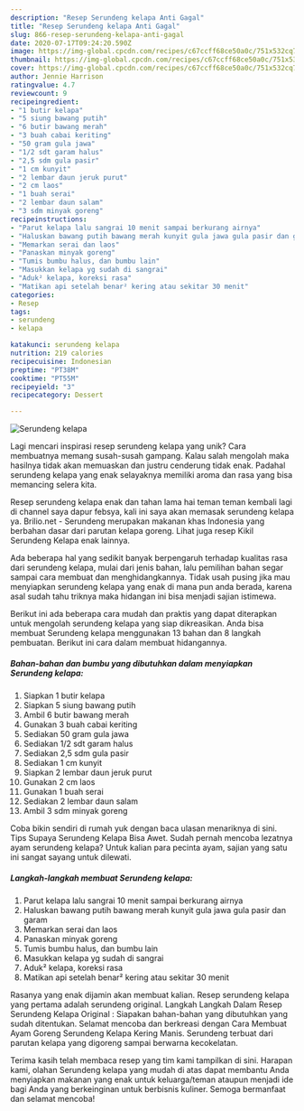 ```yaml
---
description: "Resep Serundeng kelapa Anti Gagal"
title: "Resep Serundeng kelapa Anti Gagal"
slug: 866-resep-serundeng-kelapa-anti-gagal
date: 2020-07-17T09:24:20.590Z
image: https://img-global.cpcdn.com/recipes/c67ccff68ce50a0c/751x532cq70/serundeng-kelapa-foto-resep-utama.jpg
thumbnail: https://img-global.cpcdn.com/recipes/c67ccff68ce50a0c/751x532cq70/serundeng-kelapa-foto-resep-utama.jpg
cover: https://img-global.cpcdn.com/recipes/c67ccff68ce50a0c/751x532cq70/serundeng-kelapa-foto-resep-utama.jpg
author: Jennie Harrison
ratingvalue: 4.7
reviewcount: 9
recipeingredient:
- "1 butir kelapa"
- "5 siung bawang putih"
- "6 butir bawang merah"
- "3 buah cabai keriting"
- "50 gram gula jawa"
- "1/2 sdt garam halus"
- "2,5 sdm gula pasir"
- "1 cm kunyit"
- "2 lembar daun jeruk purut"
- "2 cm laos"
- "1 buah serai"
- "2 lembar daun salam"
- "3 sdm minyak goreng"
recipeinstructions:
- "Parut kelapa lalu sangrai 10 menit sampai berkurang airnya"
- "Haluskan bawang putih bawang merah kunyit gula jawa gula pasir dan garam"
- "Memarkan serai dan laos"
- "Panaskan minyak goreng"
- "Tumis bumbu halus, dan bumbu lain"
- "Masukkan kelapa yg sudah di sangrai"
- "Aduk² kelapa, koreksi rasa"
- "Matikan api setelah benar² kering atau sekitar 30 menit"
categories:
- Resep
tags:
- serundeng
- kelapa

katakunci: serundeng kelapa 
nutrition: 219 calories
recipecuisine: Indonesian
preptime: "PT38M"
cooktime: "PT55M"
recipeyield: "3"
recipecategory: Dessert

---
```



![Serundeng kelapa](https://img-global.cpcdn.com/recipes/c67ccff68ce50a0c/751x532cq70/serundeng-kelapa-foto-resep-utama.jpg)

Lagi mencari inspirasi resep serundeng kelapa yang unik? Cara membuatnya memang susah-susah gampang. Kalau salah mengolah maka hasilnya tidak akan memuaskan dan justru cenderung tidak enak. Padahal serundeng kelapa yang enak selayaknya memiliki aroma dan rasa yang bisa memancing selera kita.

Resep serundeng kelapa enak dan tahan lama hai teman teman kembali lagi di channel saya dapur febsya, kali ini saya akan memasak serundeng kelapa ya. Brilio.net - Serundeng merupakan makanan khas Indonesia yang berbahan dasar dari parutan kelapa goreng. Lihat juga resep Kikil Serundeng Kelapa enak lainnya.

Ada beberapa hal yang sedikit banyak berpengaruh terhadap kualitas rasa dari serundeng kelapa, mulai dari jenis bahan, lalu pemilihan bahan segar sampai cara membuat dan menghidangkannya. Tidak usah pusing jika mau menyiapkan serundeng kelapa yang enak di mana pun anda berada, karena asal sudah tahu triknya maka hidangan ini bisa menjadi sajian istimewa.


Berikut ini ada beberapa cara mudah dan praktis yang dapat diterapkan untuk mengolah serundeng kelapa yang siap dikreasikan. Anda bisa membuat Serundeng kelapa menggunakan 13 bahan dan 8 langkah pembuatan. Berikut ini cara dalam membuat hidangannya.

<!--inarticleads1-->

##### Bahan-bahan dan bumbu yang dibutuhkan dalam menyiapkan Serundeng kelapa:

1. Siapkan 1 butir kelapa
1. Siapkan 5 siung bawang putih
1. Ambil 6 butir bawang merah
1. Gunakan 3 buah cabai keriting
1. Sediakan 50 gram gula jawa
1. Sediakan 1/2 sdt garam halus
1. Sediakan 2,5 sdm gula pasir
1. Sediakan 1 cm kunyit
1. Siapkan 2 lembar daun jeruk purut
1. Gunakan 2 cm laos
1. Gunakan 1 buah serai
1. Sediakan 2 lembar daun salam
1. Ambil 3 sdm minyak goreng


Coba bikin sendiri di rumah yuk dengan baca ulasan menariknya di sini. Tips Supaya Serundeng Kelapa Bisa Awet. Sudah pernah mencoba lezatnya ayam serundeng kelapa? Untuk kalian para pecinta ayam, sajian yang satu ini sangat sayang untuk dilewati. 

<!--inarticleads2-->

##### Langkah-langkah membuat Serundeng kelapa:

1. Parut kelapa lalu sangrai 10 menit sampai berkurang airnya
1. Haluskan bawang putih bawang merah kunyit gula jawa gula pasir dan garam
1. Memarkan serai dan laos
1. Panaskan minyak goreng
1. Tumis bumbu halus, dan bumbu lain
1. Masukkan kelapa yg sudah di sangrai
1. Aduk² kelapa, koreksi rasa
1. Matikan api setelah benar² kering atau sekitar 30 menit


Rasanya yang enak dijamin akan membuat kalian. Resep serundeng kelapa yang pertama adalah serundeng original. Langkah Langkah Dalam Resep Serundeng Kelapa Original : Siapakan bahan-bahan yang dibutuhkan yang sudah ditentukan. Selamat mencoba dan berkreasi dengan Cara Membuat Ayam Goreng Serundeng Kelapa Kering Manis. Serundeng terbuat dari parutan kelapa yang digoreng sampai berwarna kecokelatan. 

Terima kasih telah membaca resep yang tim kami tampilkan di sini. Harapan kami, olahan Serundeng kelapa yang mudah di atas dapat membantu Anda menyiapkan makanan yang enak untuk keluarga/teman ataupun menjadi ide bagi Anda yang berkeinginan untuk berbisnis kuliner. Semoga bermanfaat dan selamat mencoba!
